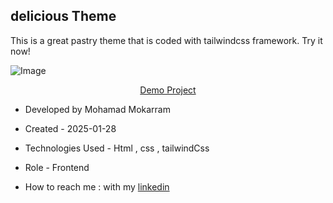 ## delicious Theme

<p>This is a great pastry theme that is coded with tailwindcss framework. Try it now!</p>

![Image](https://github.com/user-attachments/assets/d2815f30-f864-4436-818c-3b091df51eb8)


<p align="center"><a href="https://mohamadmokarram.github.io/cakeshop/">Demo Project</a></p>

- Developed by Mohamad Mokarram

- Created - 2025-01-28

- Technologies Used - Html , css , tailwindCss 

- Role - Frontend

- How to reach me : with my [linkedin](https://www.linkedin.com/in/mohamad-mokaram-05b873200/)
